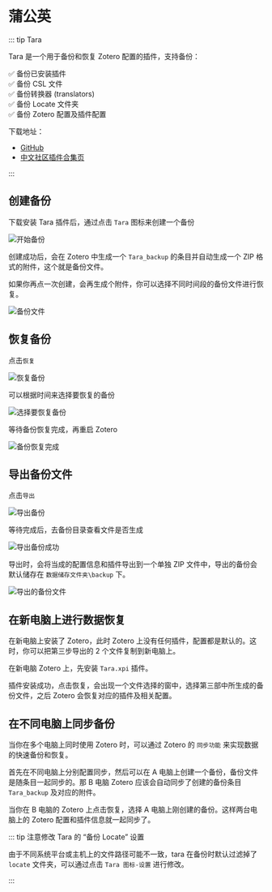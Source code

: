# 蒲公英

::: tip Tara

Tara 是一个用于备份和恢复 Zotero 配置的插件，支持备份：

✅ 备份已安装插件  
✅ 备份 CSL 文件  
✅ 备份转换器 (translators)  
✅ 备份 Locate 文件夹  
✅ 备份 Zotero 配置及插件配置

下载地址：

- [GitHub](https://github.com/l0o0/tara)
- [中文社区插件合集页](https://zotero-chinese.com/plugins/#search=蒲公英)

:::

## 创建备份

下载安装 Tara 插件后，通过点击 `Tara` 图标来创建一个备份

![开始备份](../../assets/images/image-Tara-创建备份.png)

创建成功后，会在 Zotero 中生成一个 `Tara_backup` 的条目并自动生成一个 ZIP 格式的附件，这个就是备份文件。

如果你再点一次创建，会再生成个附件，你可以选择不同时间段的备份文件进行恢复。

![备份文件](../../assets/images/image-Tara-备份文件.png)

## 恢复备份

点击`恢复`

![恢复备份](../../assets/images/image-Tara-恢复备份.png)

可以根据时间来选择要恢复的备份

![选择要恢复备份](../../assets/images/image-Tara-选择要恢复的备份.png)

等待备份恢复完成，再重启 Zotero

![备份恢复完成](../../assets/images/image-Tara-备份恢复完成.png)

## 导出备份文件

点击`导出`

![导出备份](../../assets/images/image-Tara-导出备份.png)

等待完成后，去备份目录查看文件是否生成

![导出备份成功](../../assets/images/image-Tara-导出备份成功.png)

导出时，会将当成的配置信息和插件导出到一个单独 ZIP 文件中，导出的备份会默认储存在 `数据储存文件夹\backup` 下。

![导出的备份文件](../../assets/images/image-Tara-导出的备份.png)

## 在新电脑上进行数据恢复

在新电脑上安装了 Zotero，此时 Zotero 上没有任何插件，配置都是默认的。这时，你可以把第三步导出的 2 个文件复制到新电脑上。

在新电脑 Zotero 上，先安装 `Tara.xpi` 插件。

插件安装成功，点击恢复，会出现一个文件选择的窗中，选择第三部中所生成的备份文件，之后 Zotero 会恢复对应的插件及相关配置。

## 在不同电脑上同步备份

当你在多个电脑上同时使用 Zotero 时，可以通过 Zotero 的 `同步功能` 来实现数据的快速备份和恢复。

首先在不同电脑上分别配置同步，然后可以在 A 电脑上创建一个备份，备份文件是随条目一起同步的。那 B 电脑 Zotero 应该会自动同步了创建的备份条目 `Tara_backup` 及对应的附件。

当你在 B 电脑的 Zotero 上点击恢复，选择 A 电脑上刚创建的备份。这样两台电脑上的 Zotero 配置和插件信息就一起同步了。

::: tip 注意修改 Tara 的 “备份 Locate” 设置

由于不同系统平台或主机上的文件路径可能不一致，tara 在备份时默认过滤掉了 `locate` 文件夹，可以通过点击 `Tara 图标-设置` 进行修改。

:::

